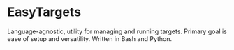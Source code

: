 # EasyTargets
Language-agnostic, utility for managing and running targets. Primary goal is ease of setup and versatility. Written in Bash and Python.
